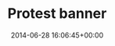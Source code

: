 ---
title:		"Protest banner"
type:		"photos"
mediatype:		"upload"
location:		"Berlin, Germany"
date:		"2014-06-28 16:06:45+00:00"
album:		"city"
filename:		"berlin-protest-banner.md"
series:		"demonstrations"
cl_public_id:		"city/berlin-protest-banner"
cl_version:		1497000221
format:		"tiff"
bytes:		6319876
width:		2560
height:		1440
colours:
- "#DDD2CB"
- "#E07467"
- "#80776C"
- "#2F2B1D"
- "#2D1E18"
- "#2E2B27"
- "#252815"
- "#797963"
- "#DCA491"
- "#766850"
- "#6B6849"
- "#7C5E4E"
exposure_mode:		"Auto"
program:		"Program AE"
aperture:		"8.0"
focal_length:		"116.0 mm"
iso:		"100"
shutter_speed:		"1/250"
metering:		"Multi-segment"
flash:		"Off, Did not fire"
white_balance:		"As Shot"
colour_temp:		"5950"
has_crop:		"false"
orientation:		"Horizontal (normal)"
camera_model:		"NIKON D800"
lens_info:		"70-200mm f/2.8"
artist:		"No artist info"
x_resolution:		"300"
y_resolution:		"300"
---